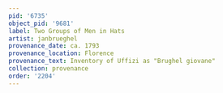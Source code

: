 ```yaml
---
pid: '6735'
object_pid: '9681'
label: Two Groups of Men in Hats
artist: janbrueghel
provenance_date: ca. 1793
provenance_location: Florence
provenance_text: Inventory of Uffizi as "Brughel giovane"
collection: provenance
order: '2204'
---
```

